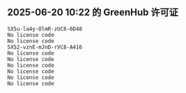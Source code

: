 ## 2025-06-20 10:22 的 GreenHub 许可证
```
SX5u-la4y-OlmR-zUC8-6D48
No license code
No license code
SX52-vznE-mJnD-rVC8-A416
No license code
No license code
No license code
No license code
No license code
No license code
```
